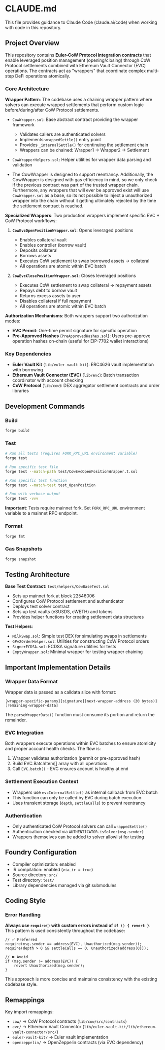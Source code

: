 # CLAUDE.md

This file provides guidance to Claude Code (claude.ai/code) when working with code in this repository.

## Project Overview

This repository contains **Euler-CoW Protocol integration contracts** that enable leveraged position management (opening/closing) through CoW Protocol settlements combined with Ethereum Vault Connector (EVC) operations. The contracts act as "wrappers" that coordinate complex multi-step DeFi operations atomically.

### Core Architecture

**Wrapper Pattern**: The codebase uses a chaining wrapper pattern where solvers can execute wrapped settlements that perform custom logic before/during/after CoW Protocol settlements.

- `CowWrapper.sol`: Base abstract contract providing the wrapper framework
  - Validates callers are authenticated solvers
  - Implements `wrappedSettle()` entry point
  - Provides `_internalSettle()` for continuing the settlement chain
  - Wrappers can be chained: Wrapper1 → Wrapper2 → Settlement

- `CowWrapperHelpers.sol`: Helper utilities for wrapper data parsing and validation
- The CowWrapper is designed to support reentrancy. Additionally, the CowWrapper is designed with gas efficiency in mind, so we only check if the previous contract was part of the trusted wrapper chain. Furthermore, any wrappers that will ever be approved exist will use `CowWrapper.sol` as a base, so its not possible to inject a unauthorized wrapper into the chain without it getting ultimately rejected by the time the settlement contract is reached.

**Specialized Wrappers**: Two production wrappers implement specific EVC + CoW Protocol workflows:

1. **`CowEvcOpenPositionWrapper.sol`**: Opens leveraged positions
   - Enables collateral vault
   - Enables controller (borrow vault)
   - Deposits collateral
   - Borrows assets
   - Executes CoW settlement to swap borrowed assets → collateral
   - All operations are atomic within EVC batch

2. **`CowEvcClosePositionWrapper.sol`**: Closes leveraged positions
   - Executes CoW settlement to swap collateral → repayment assets
   - Repays debt to borrow vault
   - Returns excess assets to user
   - Disables collateral if full repayment
   - All operations are atomic within EVC batch

**Authorization Mechanisms**: Both wrappers support two authorization modes:
- **EVC Permit**: One-time permit signature for specific operation
- **Pre-Approved Hashes** (`PreApprovedHashes.sol`): Users pre-approve operation hashes on-chain (useful for EIP-7702 wallet interactions)

### Key Dependencies

- **Euler Vault Kit** (`lib/euler-vault-kit`): ERC4626 vault implementation with borrowing
- **Ethereum Vault Connector (EVC)** (`lib/evc`): Batch transaction coordinator with account checking
- **CoW Protocol** (`lib/cow`): DEX aggregator settlement contracts and order libraries

## Development Commands

### Build
```bash
forge build
```

### Test
```bash
# Run all tests (requires FORK_RPC_URL environment variable)
forge test

# Run specific test file
forge test --match-path test/CowEvcOpenPositionWrapper.t.sol

# Run specific test function
forge test --match-test test_OpenPosition

# Run with verbose output
forge test -vvv
```

**Important**: Tests require mainnet fork. Set `FORK_RPC_URL` environment variable to a mainnet RPC endpoint.

### Format
```bash
forge fmt
```

### Gas Snapshots
```bash
forge snapshot
```

## Testing Architecture

**Base Test Contract**: `test/helpers/CowBaseTest.sol`
- Sets up mainnet fork at block 22546006
- Configures CoW Protocol settlement and authenticator
- Deploys test solver contract
- Sets up test vaults (eSUSDS, eWETH) and tokens
- Provides helper functions for creating settlement data structures

**Test Helpers**:
- `MilkSwap.sol`: Simple test DEX for simulating swaps in settlements
- `GPv2OrderHelper.sol`: Utilities for constructing CoW Protocol orders
- `SignerECDSA.sol`: ECDSA signature utilities for tests
- `EmptyWrapper.sol`: Minimal wrapper for testing wrapper chaining

## Important Implementation Details

### Wrapper Data Format
Wrapper data is passed as a calldata slice with format:
```
[wrapper-specific-params][signature][next-wrapper-address (20 bytes)][remaining-wrapper-data]
```

The `parseWrapperData()` function must consume its portion and return the remainder.

### EVC Integration
Both wrappers execute operations within EVC batches to ensure atomicity and proper account health checks. The flow is:
1. Wrapper validates authorization (permit or pre-approved hash)
2. Build EVC.BatchItem[] array with all operations
3. Call `EVC.batch()` - EVC ensures account is healthy at end

### Settlement Execution Context
- Wrappers use `evcInternalSettle()` as internal callback from EVC batch
- This function can only be called by EVC during batch execution
- Uses transient storage (`depth`, `settleCalls`) to prevent reentrancy

### Authentication
- Only authenticated CoW Protocol solvers can call `wrappedSettle()`
- Authentication checked via `AUTHENTICATOR.isSolver(msg.sender)`
- Wrappers themselves can be added to solver allowlist for testing

## Foundry Configuration

- Compiler optimization: enabled
- IR compilation: enabled (`via_ir = true`)
- Source directory: `src/`
- Test directory: `test/`
- Library dependencies managed via git submodules

## Coding Style

### Error Handling
**Always use `require()` with custom errors instead of `if () { revert }`**. This pattern is used consistently throughout the codebase:

```solidity
// ✅ Preferred
require(msg.sender == address(EVC), Unauthorized(msg.sender));
require(depth > 0 && settleCalls == 0, Unauthorized(address(0)));

// ❌ Avoid
if (msg.sender != address(EVC)) {
    revert Unauthorized(msg.sender);
}
```

This approach is more concise and maintains consistency with the existing codebase style.

## Remappings

Key import remappings:
- `cow/` → CoW Protocol contracts (`lib/cow/src/contracts`)
- `evc/` → Ethereum Vault Connector (`lib/euler-vault-kit/lib/ethereum-vault-connector/src/`)
- `euler-vault-kit/` → Euler vault implementation
- `openzeppelin/` → OpenZeppelin contracts (via EVC dependency)

